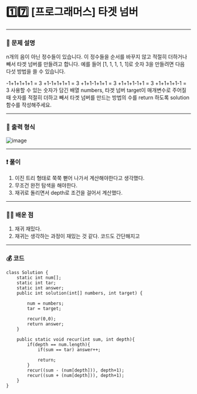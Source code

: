 # 1️⃣7️⃣ [프로그래머스] 타겟 넘버 </span> 

---
### 📃 문제 설명
n개의 음이 아닌 정수들이 있습니다. 이 정수들을 순서를 바꾸지 않고 적절히 더하거나 빼서 타겟 넘버를 만들려고 합니다. 
예를 들어 [1, 1, 1, 1, 1]로 숫자 3을 만들려면 다음 다섯 방법을 쓸 수 있습니다.

-1+1+1+1+1 = 3
+1-1+1+1+1 = 3
+1+1-1+1+1 = 3
+1+1+1-1+1 = 3
+1+1+1+1-1 = 3
사용할 수 있는 숫자가 담긴 배열 numbers, 타겟 넘버 target이 매개변수로 주어질 때 숫자를 적절히 더하고 빼서 타겟 넘버를 만드는 방법의 수를 return 하도록 solution 함수를 작성해주세요.

---
### 🔑 출력 형식
![image](https://github.com/handaldog/DailyAlgo/assets/96431408/2f3e4650-28dd-4cb1-b109-923d4663579f)


---
### ❗️ 풀이 
1. 이진 트리 형태로 쭉쭉 뻗어 나가서 계산해야한다고 생각했다.
2. 무조건 완전 탐색을 해야한다.
3. 재귀로 돌리면서 depth로 조건을 걸어서 계산했다.


--- 
### 👨‍💻 배운 점
1. 재귀 재밌다.
2. 재귀는 생각하는 과정이 재밌는 것 같다. 코드도 간단해지고

---
### 💰 코드
```
class Solution {
    static int num[];
    static int tar;
    static int answer;
    public int solution(int[] numbers, int target) {
        
        num = numbers;
        tar = target;
        
        recur(0,0);
        return answer;
    }
    
    public static void recur(int sum, int depth){
        if(depth == num.length){
            if(sum == tar) answer++;
            
            return;
        }
        recur((sum - (num[depth])), depth+1);
        recur((sum + (num[depth])), depth+1);
    }
}

```
